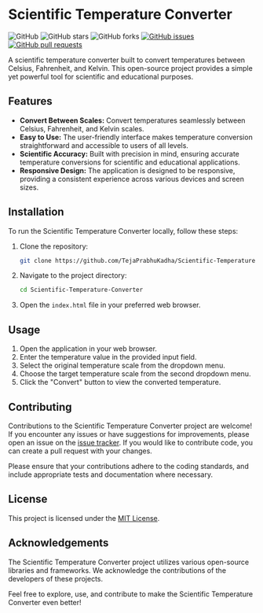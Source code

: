 # Scientific Temperature Converter

![GitHub](https://img.shields.io/github/license/TejaPrabhuKadha/Scientific-Temperature-Converter)
![GitHub stars](https://img.shields.io/github/stars/TejaPrabhuKadha/Scientific-Temperature-Converter?style=social)
![GitHub forks](https://img.shields.io/github/forks/TejaPrabhuKadha/Scientific-Temperature-Converter?style=social)
[![GitHub issues](https://img.shields.io/github/issues/TejaPrabhuKadha/Scientific-Temperature-Converter)](https://github.com/TejaPrabhuKadha/Scientific-Temperature-Converter/issues)
[![GitHub pull requests](https://img.shields.io/github/issues-pr/TejaPrabhuKadha/Scientific-Temperature-Converter)](https://github.com/TejaPrabhuKadha/Scientific-Temperature-Converter/pulls)

A scientific temperature converter built to convert temperatures between Celsius, Fahrenheit, and Kelvin. This open-source project provides a simple yet powerful tool for scientific and educational purposes.

## Features

- **Convert Between Scales:** Convert temperatures seamlessly between Celsius, Fahrenheit, and Kelvin scales.
- **Easy to Use:** The user-friendly interface makes temperature conversion straightforward and accessible to users of all levels.
- **Scientific Accuracy:** Built with precision in mind, ensuring accurate temperature conversions for scientific and educational applications.
- **Responsive Design:** The application is designed to be responsive, providing a consistent experience across various devices and screen sizes.

## Installation

To run the Scientific Temperature Converter locally, follow these steps:

1. Clone the repository:

   ```bash
   git clone https://github.com/TejaPrabhuKadha/Scientific-Temperature-Converter.git
   ```

2. Navigate to the project directory:

   ```bash
   cd Scientific-Temperature-Converter
   ```

3. Open the `index.html` file in your preferred web browser.

## Usage

1. Open the application in your web browser.
2. Enter the temperature value in the provided input field.
3. Select the original temperature scale from the dropdown menu.
4. Choose the target temperature scale from the second dropdown menu.
5. Click the "Convert" button to view the converted temperature.

## Contributing

Contributions to the Scientific Temperature Converter project are welcome! If you encounter any issues or have suggestions for improvements, please open an issue on the [issue tracker](https://github.com/TejaPrabhuKadha/Scientific-Temperature-Converter/issues). If you would like to contribute code, you can create a pull request with your changes.

Please ensure that your contributions adhere to the coding standards, and include appropriate tests and documentation where necessary.

## License

This project is licensed under the [MIT License](LICENSE).

## Acknowledgements

The Scientific Temperature Converter project utilizes various open-source libraries and frameworks. We acknowledge the contributions of the developers of these projects.

Feel free to explore, use, and contribute to make the Scientific Temperature Converter even better!
